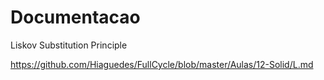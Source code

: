 # Documentacao

Liskov Substitution Principle

https://github.com/Hiaguedes/FullCycle/blob/master/Aulas/12-Solid/L.md
